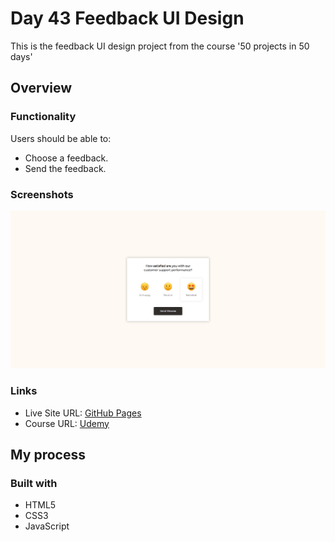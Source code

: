 # Day 43 Feedback UI Design

This is the feedback UI design project from the course '50 projects in 50 days'

## Overview

### Functionality

Users should be able to:

- Choose a feedback.
- Send the feedback.

### Screenshots

![](/screenshots/screenshot1.png)

### Links

- Live Site URL: [GitHub Pages](https://aref-akminasi.github.io/day43-feedback-ui-design)
- Course URL: [Udemy](https://www.udemy.com/course/50-projects-50-days/?utm_source=adwords&utm_medium=udemyads&utm_campaign=WebDevelopment_v.PROF_la.EN_cc.ROWMTA-B_ti.8322&utm_content=deal4584&utm_term=_._ag_80869579591_._ad_533999956732_._kw__._de_c_._dm__._pl__._ti_dsa-774930035449_._li_1010752_._pd__._&matchtype=&gclid=EAIaIQobChMI762Pj479_wIVHJeDBx1Z6gqdEAAYASAAEgLTq_D_BwE)

## My process

### Built with

- HTML5
- CSS3
- JavaScript
